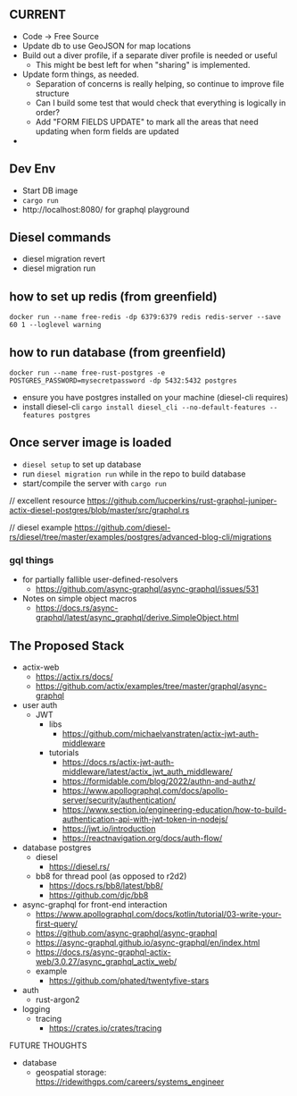 
## CURRENT
- Code -> Free Source
- Update db to use GeoJSON for map locations
- Build out a diver profile, if a separate diver profile is needed or useful
  - This might be best left for when "sharing" is implemented.
- Update form things, as needed.
  - Separation of concerns is really helping, so continue to improve file structure
  - Can I build some test that would check that everything is logically in order?
  - Add "FORM FIELDS UPDATE" to mark all the areas that need updating when form fields are updated
- 



## Dev Env
- Start DB image
- `cargo run`
- http://localhost:8080/ for graphql playground

## Diesel commands
- diesel migration revert
- diesel migration run


## how to set up redis (from greenfield)
`docker run --name free-redis -dp 6379:6379 redis redis-server --save 60 1 --loglevel warning`



## how to run database (from greenfield)
`docker run --name free-rust-postgres -e POSTGRES_PASSWORD=mysecretpassword -dp 5432:5432 postgres`
- ensure you have postgres installed on your machine (diesel-cli requires)
- install diesel-cli `cargo install diesel_cli --no-default-features --features postgres`

## Once server image is loaded
- `diesel setup` to set up database
- run `diesel migration run` while in the repo to build database
- start/compile the server with `cargo run`

// excellent resource
https://github.com/lucperkins/rust-graphql-juniper-actix-diesel-postgres/blob/master/src/graphql.rs

// diesel example
https://github.com/diesel-rs/diesel/tree/master/examples/postgres/advanced-blog-cli/migrations


### gql things
- for partially fallible user-defined-resolvers
  - https://github.com/async-graphql/async-graphql/issues/531
- Notes on simple object macros
  - https://docs.rs/async-graphql/latest/async_graphql/derive.SimpleObject.html

## The Proposed Stack
- actix-web
  - https://actix.rs/docs/
  - https://github.com/actix/examples/tree/master/graphql/async-graphql
- user auth
  - JWT
    - libs
      - https://github.com/michaelvanstraten/actix-jwt-auth-middleware
    - tutorials
      - https://docs.rs/actix-jwt-auth-middleware/latest/actix_jwt_auth_middleware/
      - https://formidable.com/blog/2022/authn-and-authz/
      - https://www.apollographql.com/docs/apollo-server/security/authentication/
      - https://www.section.io/engineering-education/how-to-build-authentication-api-with-jwt-token-in-nodejs/
      - https://jwt.io/introduction
      - https://reactnavigation.org/docs/auth-flow/
- database postgres
  - diesel
    - https://diesel.rs/
  - bb8 for thread pool (as opposed to r2d2)
    - https://docs.rs/bb8/latest/bb8/
    - https://github.com/djc/bb8
- async-graphql for front-end interaction
  - https://www.apollographql.com/docs/kotlin/tutorial/03-write-your-first-query/
  - https://github.com/async-graphql/async-graphql
  - https://async-graphql.github.io/async-graphql/en/index.html
  - https://docs.rs/async-graphql-actix-web/3.0.27/async_graphql_actix_web/
  - example
    - https://github.com/phated/twentyfive-stars
- auth
  - rust-argon2
- logging
  - tracing
    - https://crates.io/crates/tracing

FUTURE THOUGHTS
- database
  - geospatial storage: https://ridewithgps.com/careers/systems_engineer